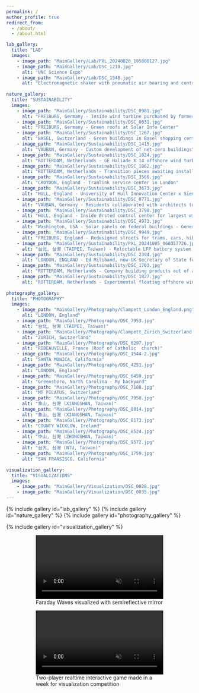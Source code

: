 ```yaml
---
permalink: /
author_profile: true
redirect_from: 
  - /about/
  - /about.html

lab_gallery:
  title: "LAB"
  images:
    - image_path: "MainGallery/Lab/PXL_20240820_195800127.jpg"
    - image_path: "MainGallery/Lab/DSC_1210.jpg"
      alt: "UNC Science Expo"
    - image_path: "MainGallery/Lab/DSC_1548.jpg"
      alt: "Electromagnetic shaker with pneumatic air bearing and control system, droplet generator, compressed air for experiment pressurization, and high-speed camera"
      
nature_gallery:
  title: "SUSTAINABILITY"
  images:
    - image_path: "MainGallery/Sustainability/DSC_0981.jpg"
      alt: "FREIBURG, Germany - Inside wind turbine purchased by farmer collective"
    - image_path: "MainGallery/Sustainability/DSC_0031.jpg"
      alt: "FREIBURG, Germany - Green roofs at Solar Info Center"
    - image_path: "MainGallery/Sustainability/DSC_1267.jpg"
      alt: "BASEL, Switzerland - Green buildings in Basel shopping center"
    - image_path: "MainGallery/Sustainability/DSC_1415.jpg"
      alt: "VAUBAN, Germany - Custom development of net-zero buildings"
    - image_path: "MainGallery/Sustainability/DSC_1824.jpg"
      alt: "ROTTERDAM, Netherlands - GE Haliade X 14 offshore wind turbine - test unit installed onshore"
    - image_path: "MainGallery/Sustainability/DSC_1862.jpg"
      alt: "ROTTERDAM, Netherlands - Transition pieces awaiting installation at Port of Rotterdam"
    - image_path: "MainGallery/Sustainability/DSC_3566.jpg"
      alt: "CROYDON, England - Tramlink service center in London"
    - image_path: "MainGallery/Sustainability/DSC_3673.jpg"
      alt: "HULL, England - University of Hull Innovation Center x Siemens Gamesa project to optimize turbine coatings"
    - image_path: "MainGallery/Sustainability/DSC_0771.jpg"
      alt: "VAUBAN, Germany - Residents collaborated with architects to design custom net-zero housing projects"
    - image_path: "MainGallery/Sustainability/DSC_3798.jpg"
      alt: "HULL, England - Inside Ørsted control center for largest wind turbine farms in the world" 
    - image_path: "MainGallery/Sustainability/DSC_4973.jpg"
      alt: "Washington, USA - Solar panels on federal buildings - General Services Administration has millions for building energy efficiency upgrades"
    - image_path: "MainGallery/Sustainability/DSC_9949.jpg"
      alt: "FREIBURG, England - Redesigned streets for trams, cars, hiking, and pedestrians" 
    - image_path: "MainGallery/Sustainability/PXL_20241005_060357726.jpg"
      alt: "台北, 台灣 (TAIPEI, Taiwan) - Reloctable LFP battery system at Energy Taiwan 2024 conference" 
    - image_path: "MainGallery/Sustainability/DSC_2394.jpg"
      alt: "LONDON, ENGLAND - Ed Miliband, now-UK Secretary of State for Energy Security and Net Zero, delivers Labour's vision for clean energy at the Global Offshore Wind Conference 2023" 
    - image_path: "MainGallery/Sustainability/DSC_1703.jpg"
      alt: "ROTTERDAM, Netherlands - Company building products out of algae at cleantech innovation hub in Rotterdam" 
    - image_path: "MainGallery/Sustainability/DSC_1827.jpg"
      alt: "ROTTERDAM, Netherlands - Experimental floating offshore wind farm at Port of Rotterdam" 
      
photography_gallery:
  title: "PHOTOGRAPHY"
  images:
    - image_path: "MainGallery/Photography/Clampett_London_England.png"
      alt: "LONDON, England" 
    - image_path: "MainGallery/Photography/DSC_7953.jpg"
      alt: "台北, 台灣 (TAIPEI, Taiwan)" 
    - image_path: "MainGallery/Photography/Clampett_Zürich_Switzerland.png"
      alt: "ZÜRICH, Switzerland" 
    - image_path: "MainGallery/Photography/DSC_0297.jpg"
      alt: "RIBEAUVILLÉ, France (Roof of Catholic  church)" 
    - image_path: "MainGallery/Photography/DSC_1544-2.jpg"
      alt: "SANTA MONICA, California" 
    - image_path: "MainGallery/Photography/DSC_4251.jpg"
      alt: "LONDON, England" 
    - image_path: "MainGallery/Photography/DSC_6459.jpg"
      alt: "Greensboro, North Carolina - My backyard" 
    - image_path: "MainGallery/Photography/DSC_7108.jpg"
      alt: "MT PILATUS, Switzerland" 
    - image_path: "MainGallery/Photography/DSC_7958.jpg"
      alt: "象山, 台灣 (XIANGSHAN, Taiwan)" 
    - image_path: "MainGallery/Photography/DSC_8014.jpg"
      alt: "象山, 台灣 (XIANGSHAN, Taiwan)" 
    - image_path: "MainGallery/Photography/DSC_8173.jpg"
      alt: "COUNTY WICKLOW, Ireland"
    - image_path: "MainGallery/Photography/DSC_8524.jpg"
      alt: "中山, 台灣 (ZHONGSHAN, Taiwan)" 
    - image_path: "MainGallery/Photography/DSC_9572.jpg"
      alt: "台大, 台灣 (NTU, Taiwan)" 
    - image_path: "MainGallery/Photography/DSC_1759.jpg"
      alt: "SAN FRANSISCO, California" 
      
visualization_gallery:
  title: "VISUALIZATIONS"
  images:
    - image_path: "MainGallery/Visualization/DSC_0028.jpg"
    - image_path: "MainGallery/Visualization/DSC_0035.jpg"
---
```


{% include gallery id="lab_gallery" %}
{% include gallery id="nature_gallery" %}
{% include gallery id="photography_gallery" %}

{% include gallery id="visualization_gallery" %}
<figure class="half">
  <figure width="50%">
    <video autoplay muted loop width="100%">
      <source src="{{base_path}}/images/MainGallery/Visualization/04_2024-08-16-184411-0000.mp4" type="video/mp4">
    </video>
    <figcaption>Faraday Waves visualized with semireflective mirror</figcaption>
  </figure>
  <figure width="50%">
    <video autoplay muted loop width="100%">
    <source src="{{base_path}}/images/MainGallery/Visualization/Game.mp4" type="video/mp4">
    </video>
  <figcaption>Two-player realtime interactive game made in a week for visualization competition</figcaption>
  </figure>
</figure>
